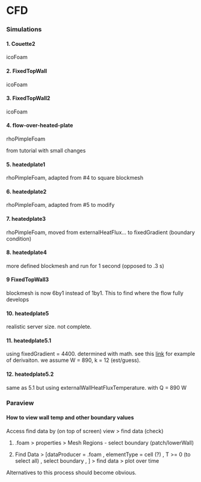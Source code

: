 # CFD

### Simulations

#### 1. Couette2

icoFoam

#### 2. FixedTopWall

icoFoam

#### 3. FixedTopWall2

icoFoam

#### 4. flow-over-heated-plate

rhoPimpleFoam

from tutorial with small changes

#### 5. heatedplate1

rhoPimpleFoam, adapted from #4 to square blockmesh

#### 6. heatedplate2

rhoPimpleFoam, adapted from #5 to modify

#### 7. heatedplate3

rhoPimpleFoam, moved from externalHeatFlux... to fixedGradient (boundary condition)

#### 8. heatedplate4

more defined blockmesh and run for 1 second (opposed to .3 s)

#### 9 FixedTopWall3

blockmesh is now 6by1 instead of 1by1. This to find where the flow fully develops

#### 10. heatedplate5

realistic server size. not complete.

#### 11. heatedplate5.1

using fixedGradient = 4400. determined with math. see this [link](https://www.cfd-online.com/Forums/openfoam-pre-processing/175229-fixedgradient-boundary-condition.html) for example of derivaiton. we assume W = 890, k = 12 (est/guess).

#### 12. heatedplate5.2

same as 5.1 but using externalWallHeatFluxTemperature. with Q = 890 W 

### Paraview

#### How to view wall temp and other boundary values

Access find data by (on top of screen) view > find data  (check)

1. .foam > properties > Mesh Regions - select boundary (patch/lowerWall)

2. Find Data > [dataProducer = .foam , elementType = cell (?) , T >= 0 (to select all) , select boundary , ] > find data > plot over time

Alternatives to this process should become obvious. 



